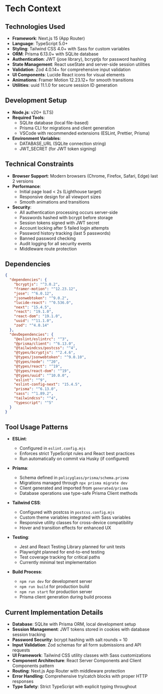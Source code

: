 # Tech Context

## Technologies Used
- **Framework**: Next.js 15 (App Router)
- **Language**: TypeScript 5.0+
- **Styling**: Tailwind CSS 4.0+ with Sass for custom variables
- **ORM**: Prisma 6.13.0+ with SQLite database
- **Authentication**: JWT (jose library), bcryptjs for password hashing
- **State Management**: React useState and server-side session utilities
- **Validation**: Zod 4.0.14+ for comprehensive input validation
- **UI Components**: Lucide React icons for visual elements
- **Animations**: Framer Motion 12.23.12+ for smooth transitions
- **Utilities**: uuid 11.1.0 for secure session ID generation

## Development Setup
- **Node.js**: v20+ (LTS)
- **Required Tools**: 
  - SQLite database (local file-based)
  - Prisma CLI for migrations and client generation
  - VSCode with recommended extensions (ESLint, Prettier, Prisma)
- **Environment Variables**:
  - DATABASE_URL (SQLite connection string)
  - JWT_SECRET (for JWT token signing)

## Technical Constraints
- **Browser Support**: Modern browsers (Chrome, Firefox, Safari, Edge) last 2 versions
- **Performance**: 
  - Initial page load < 2s (Lighthouse target)
  - Responsive design for all viewport sizes
  - Smooth animations and transitions
- **Security**:
  - All authentication processing occurs server-side
  - Passwords hashed with bcrypt before storage
  - Session tokens signed with JWT secret
  - Account locking after 5 failed login attempts
  - Password history tracking (last 5 passwords)
  - Banned password checking
  - Audit logging for all security events
  - Middleware route protection

## Dependencies
```json
{
  "dependencies": {
    "bcryptjs": "^3.0.2",
    "framer-motion": "^12.23.12",
    "jose": "^6.0.12",
    "jsonwebtoken": "^9.0.2",
    "lucide-react": "^0.536.0",
    "next": "15.4.5",
    "react": "19.1.0",
    "react-dom": "19.1.0",
    "uuid": "^11.1.0",
    "zod": "^4.0.14"
  },
  "devDependencies": {
    "@eslint/eslintrc": "^3",
    "@prisma/client": "^6.13.0",
    "@tailwindcss/postcss": "^4",
    "@types/bcryptjs": "^2.4.6",
    "@types/jsonwebtoken": "^9.0.10",
    "@types/node": "^20",
    "@types/react": "^19",
    "@types/react-dom": "^19",
    "@types/uuid": "^10.0.0",
    "eslint": "^9",
    "eslint-config-next": "15.4.5",
    "prisma": "^6.13.0",
    "sass": "^1.89.2",
    "tailwindcss": "^4",
    "typescript": "^5"
  }
}
```

## Tool Usage Patterns
- **ESLint**: 
  - Configured in `eslint.config.mjs`
  - Enforces strict TypeScript rules and React best practices
  - Run automatically on commit via Husky (if configured)

- **Prisma**:
  - Schema defined in `policyglass/prisma/schema.prisma`
  - Migrations managed through `npx prisma migrate dev`
  - Client generated and imported from `generated/prisma`
  - Database operations use type-safe Prisma Client methods

- **Tailwind CSS**:
  - Configured with postcss in `postcss.config.mjs`
  - Custom theme variables integrated with Sass variables
  - Responsive utility classes for cross-device compatibility
  - Hover and transition effects for enhanced UX

- **Testing**:
  - Jest and React Testing Library planned for unit tests
  - Playwright planned for end-to-end testing
  - Test coverage tracking for critical paths
  - Currently minimal test implementation

- **Build Process**:
  - `npm run dev` for development server
  - `npm run build` for production build
  - `npm run start` for production server
  - Prisma client generation during build process

## Current Implementation Details
- **Database**: SQLite with Prisma ORM, local development setup
- **Session Management**: JWT tokens stored in cookies with database session tracking
- **Password Security**: bcrypt hashing with salt rounds = 10
- **Input Validation**: Zod schemas for all form submissions and API requests
- **UI Framework**: Tailwind CSS utility classes with Sass customizations
- **Component Architecture**: React Server Components and Client Components pattern
- **Routing**: Next.js App Router with middleware protection
- **Error Handling**: Comprehensive try/catch blocks with proper HTTP responses
- **Type Safety**: Strict TypeScript with explicit typing throughout
